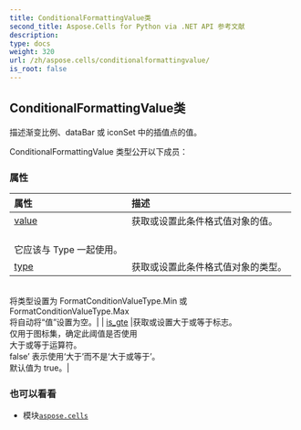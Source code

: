 ```yaml
---
title: ConditionalFormattingValue类
second_title: Aspose.Cells for Python via .NET API 参考文献
description:
type: docs
weight: 320
url: /zh/aspose.cells/conditionalformattingvalue/
is_root: false
---
```

## ConditionalFormattingValue类
描述渐变比例、dataBar 或 iconSet 中的插值点的值。



ConditionalFormattingValue 类型公开以下成员：

### 属性
|属性|描述|
| :- | :- |
| [value](/cells/python-net/zh/aspose.cells/conditionalformattingvalue/value) |获取或设置此条件格式值对象的值。<br/>它应该与 Type 一起使用。|
| [type](/cells/python-net/zh/aspose.cells/conditionalformattingvalue/type) |获取或设置此条件格式值对象的类型。<br/>将类型设置为 FormatConditionValueType.Min 或 FormatConditionValueType.Max<br/>将自动将“值”设置为空。|
| [is_gte](/cells/python-net/zh/aspose.cells/conditionalformattingvalue/is_gte) |获取或设置大于或等于标志。<br/>仅用于图标集，确定此阈值是否使用<br/>大于或等于运算符。<br/>false’ 表示使用‘大于’而不是‘大于或等于’。<br/>默认值为 true。|



### 也可以看看
* 模块[`aspose.cells`](..)
